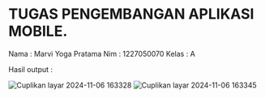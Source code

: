 # TUGAS PENGEMBANGAN APLIKASI MOBILE.
Nama : Marvi Yoga Pratama
Nim : 1227050070
Kelas : A

Hasil output :

![Cuplikan layar 2024-11-06 163328](https://github.com/user-attachments/assets/e3b80c36-78c1-407c-98c9-24041f21af95)
![Cuplikan layar 2024-11-06 163345](https://github.com/user-attachments/assets/de6dedac-d925-46c9-ae14-648c9956fdbe)

